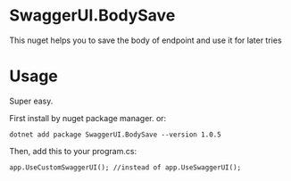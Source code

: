 # SwaggerUI.BodySave
This nuget helps you to save the body of endpoint and use it for later tries

# Usage
Super easy. 

First install by nuget package manager. or:

```
dotnet add package SwaggerUI.BodySave --version 1.0.5
```

Then, add this to your program.cs:


```
app.UseCustomSwaggerUI(); //instead of app.UseSwaggerUI();
```
